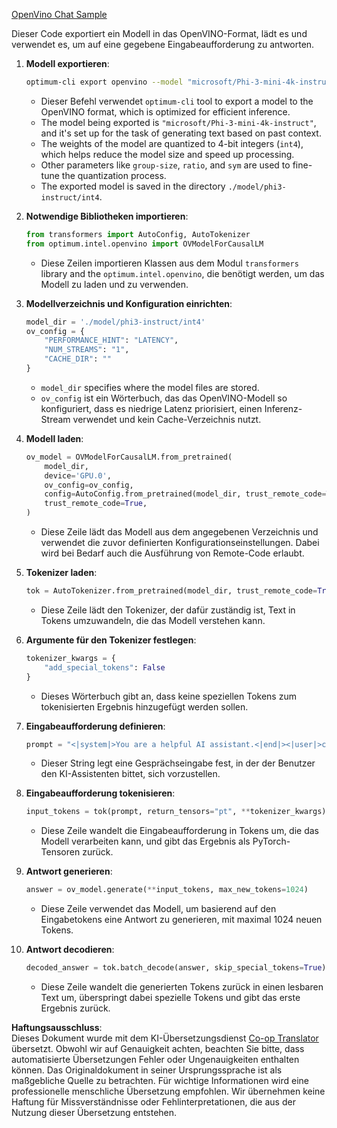 <!--
CO_OP_TRANSLATOR_METADATA:
{
  "original_hash": "a2a54312eea82ac654fb0f6d39b1f772",
  "translation_date": "2025-05-07T11:05:18+00:00",
  "source_file": "md/02.Application/01.TextAndChat/Phi3/E2E_OpenVino_Chat.md",
  "language_code": "de"
}
-->
[OpenVino Chat Sample](../../../../../../code/06.E2E/E2E_OpenVino_Chat_Phi3-instruct.ipynb)

Dieser Code exportiert ein Modell in das OpenVINO-Format, lädt es und verwendet es, um auf eine gegebene Eingabeaufforderung zu antworten.

1. **Modell exportieren**:  
   ```bash
   optimum-cli export openvino --model "microsoft/Phi-3-mini-4k-instruct" --task text-generation-with-past --weight-format int4 --group-size 128 --ratio 0.6 --sym --trust-remote-code ./model/phi3-instruct/int4
   ```  
   - Dieser Befehl verwendet `optimum-cli` tool to export a model to the OpenVINO format, which is optimized for efficient inference.
   - The model being exported is `"microsoft/Phi-3-mini-4k-instruct"`, and it's set up for the task of generating text based on past context.
   - The weights of the model are quantized to 4-bit integers (`int4`), which helps reduce the model size and speed up processing.
   - Other parameters like `group-size`, `ratio`, and `sym` are used to fine-tune the quantization process.
   - The exported model is saved in the directory `./model/phi3-instruct/int4`.

2. **Notwendige Bibliotheken importieren**:  
   ```python
   from transformers import AutoConfig, AutoTokenizer
   from optimum.intel.openvino import OVModelForCausalLM
   ```  
   - Diese Zeilen importieren Klassen aus dem Modul `transformers` library and the `optimum.intel.openvino`, die benötigt werden, um das Modell zu laden und zu verwenden.

3. **Modellverzeichnis und Konfiguration einrichten**:  
   ```python
   model_dir = './model/phi3-instruct/int4'
   ov_config = {
       "PERFORMANCE_HINT": "LATENCY",
       "NUM_STREAMS": "1",
       "CACHE_DIR": ""
   }
   ```  
   - `model_dir` specifies where the model files are stored.
   - `ov_config` ist ein Wörterbuch, das das OpenVINO-Modell so konfiguriert, dass es niedrige Latenz priorisiert, einen Inferenz-Stream verwendet und kein Cache-Verzeichnis nutzt.

4. **Modell laden**:  
   ```python
   ov_model = OVModelForCausalLM.from_pretrained(
       model_dir,
       device='GPU.0',
       ov_config=ov_config,
       config=AutoConfig.from_pretrained(model_dir, trust_remote_code=True),
       trust_remote_code=True,
   )
   ```  
   - Diese Zeile lädt das Modell aus dem angegebenen Verzeichnis und verwendet die zuvor definierten Konfigurationseinstellungen. Dabei wird bei Bedarf auch die Ausführung von Remote-Code erlaubt.

5. **Tokenizer laden**:  
   ```python
   tok = AutoTokenizer.from_pretrained(model_dir, trust_remote_code=True)
   ```  
   - Diese Zeile lädt den Tokenizer, der dafür zuständig ist, Text in Tokens umzuwandeln, die das Modell verstehen kann.

6. **Argumente für den Tokenizer festlegen**:  
   ```python
   tokenizer_kwargs = {
       "add_special_tokens": False
   }
   ```  
   - Dieses Wörterbuch gibt an, dass keine speziellen Tokens zum tokenisierten Ergebnis hinzugefügt werden sollen.

7. **Eingabeaufforderung definieren**:  
   ```python
   prompt = "<|system|>You are a helpful AI assistant.<|end|><|user|>can you introduce yourself?<|end|><|assistant|>"
   ```  
   - Dieser String legt eine Gesprächseingabe fest, in der der Benutzer den KI-Assistenten bittet, sich vorzustellen.

8. **Eingabeaufforderung tokenisieren**:  
   ```python
   input_tokens = tok(prompt, return_tensors="pt", **tokenizer_kwargs)
   ```  
   - Diese Zeile wandelt die Eingabeaufforderung in Tokens um, die das Modell verarbeiten kann, und gibt das Ergebnis als PyTorch-Tensoren zurück.

9. **Antwort generieren**:  
   ```python
   answer = ov_model.generate(**input_tokens, max_new_tokens=1024)
   ```  
   - Diese Zeile verwendet das Modell, um basierend auf den Eingabetokens eine Antwort zu generieren, mit maximal 1024 neuen Tokens.

10. **Antwort decodieren**:  
    ```python
    decoded_answer = tok.batch_decode(answer, skip_special_tokens=True)[0]
    ```  
    - Diese Zeile wandelt die generierten Tokens zurück in einen lesbaren Text um, überspringt dabei spezielle Tokens und gibt das erste Ergebnis zurück.

**Haftungsausschluss**:  
Dieses Dokument wurde mit dem KI-Übersetzungsdienst [Co-op Translator](https://github.com/Azure/co-op-translator) übersetzt. Obwohl wir auf Genauigkeit achten, beachten Sie bitte, dass automatisierte Übersetzungen Fehler oder Ungenauigkeiten enthalten können. Das Originaldokument in seiner Ursprungssprache ist als maßgebliche Quelle zu betrachten. Für wichtige Informationen wird eine professionelle menschliche Übersetzung empfohlen. Wir übernehmen keine Haftung für Missverständnisse oder Fehlinterpretationen, die aus der Nutzung dieser Übersetzung entstehen.